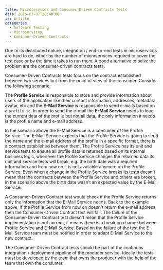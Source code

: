 ```yaml
---
title: Microservices and Consumer-Driven Contracts Tests
date: 2016-03-07T20:48:00
is: Article
categories:
  - Software Testing
  - Microservices
  - Consumer-Driven Contracts
---
```


Due to its distributed nature, integration / end-to-end tests in microservices
are hard to do, either by the number of microservices required to cover the test
case or by the time it takes to run them. A good alternative to solve the
problem are the consumer-driven contracts tests.

Consumer-Driven Contracts tests focus on the contract established between two
services but from the point of view of the consumer. Consider the following
scenario: 

The **Profile Service** is responsible to store and provide information about
users of the application like their contact information, addresses, metadata,
avatar, etc and the **E-Mail Service** is responsible to send e-mails based on a
`profile id`. In order to send the e-mail the **E-Mail Service** needs to load
the current data of the profile but not all data, the only information it needs
is the profile name and e-mail address.

In the scenario above the E-Mail Service is a consumer of the Profile Service.
The E-Mail Service expects that the Profile Service is going to send the name
and the e-mail address of the profile in a specific format, there is a contract
established between them. The Profile Service has its unit and service tests to
ensure all profile data is returned based on its internal business logic,
whenever the Profile Service changes the returned data its unit and service
tests will break, e.g. the birth date was a required information and from now on
it is not available anymore on the Profile Service. Even when a change in the
Profile Service breaks its tests doesn't mean that the contracts between the
Profile Service and others are broken, in the scenario above the birth date
wasn't an expected value by the E-Mail Service.

A Consumer-Driven Contract test would check if the Profile Service returns only
the information that the E-Mail Service needs. Back to the example above, if the
Profile Service from now on doesn't return the e-mail address then the
Consumer-Driven Contract test will fail. The failure of the Consumer-Driven
Contract test doesn't mean that the Profile Service implementation is not
correct, it means there is a breaking change between Profile Service and E-Mail
Service.  Based on the failure of the test the E-Mail Service team must be
notified in order to adapt E-Mail Service to the new contract. 

The Consumer-Driven Contract tests should be part of the continuos integration /
deployment pipeline of the producer service. Ideally the tests must be developed
by the team that owns the producer with the help of the team that own the
consumer.

